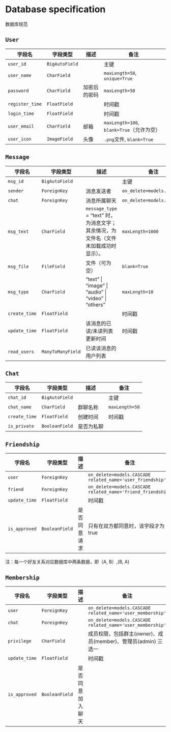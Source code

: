 # Database specification

数据库规范

## `User`

| 字段名             | 字段类型           | 描述     | 备注                                  |
|-----------------|----------------|--------|-------------------------------------|
| `user_id`       | `BigAutoField` |        | 主键                                  |
| `user_name`     | `CharField`    |        | `maxLength=50`, `unique=True`       |
| `password`      | `CharField`    | 加密后的密码 | `maxLength=50`                      |
| `register_time` | `FloatField`   |        | 时间戳                                 |
| `login_time`    | `FloatField`   |        | 时间戳                                 |
| `user_email`    | `CharField`    | 邮箱     | `maxLength=100`, `blank=True`（允许为空） |
| `user_icon`     | `ImageField`   | 头像     | `.png`文件, `blank=True`              |


## `Message`

| 字段名           | 字段类型              | 描述                                                      | 备注                         |
|---------------|-------------------|---------------------------------------------------------|----------------------------|
| `msg_id`      | `BigAutoField`    |                                                         | 主键                         |
| `sender`      | `ForeignKey`      | 消息发送者                                                   | `on_delete=models.CASCADE` |
| `chat`        | `ForeignKey`      | 消息所属聊天                                                  | `on_delete=models.CASCADE` |
| `msg_text`    | `CharField`       | `message_type`  = “text” 时，为消息文字；其余情况，为文件名（文件未加载成功时显示）。 | `maxLength=1000`           |
| `msg_file`    | `FileField`       | 文件（可为空）                                                 | `blank=True`               |
| `msg_type`    | `CharField`       | “text” \| “image” \| “audio” \| “video” \| “others”     | `maxLength=10`             |
| `create_time` | `FloatField`      |                                                         | 时间戳                        |
| `update_time` | `FloatField`      | 该消息的已读/未读列表更新时间                                         | 时间戳                        |
| `read_users`  | `ManyToManyField` | 已读该消息的用户列表                                              |                            |

## `Chat`

| 字段名           | 字段类型           | 描述    | 备注             |
|---------------|----------------|-------|----------------|
| `chat_id`     | `BigAutoField` |       | 主键             |
| `chat_name`   | `CharField`    | 群聊名称  | `maxLength=50` |
| `create_time` | `FloatField`   | 创建时间  | 时间戳            |
| `is_private`  | `BooleanField` | 是否为私聊 |                |


## `Friendship`

| 字段名           | 字段类型           | 描述     | 备注                                                                 |
|---------------|----------------|--------|--------------------------------------------------------------------|
| `user`        | `ForeignKey`   |        | `on_delete=models.CASCADE`<br />`related_name='user_friendship'`   |
| `friend`      | `ForeignKey`   |        | `on_delete=models.CASCADE`<br />`related_name='friend_friendship'` |
| `update_time` | `FloatField`   |        | 时间戳                                                                |
| `is_approved` | `BooleanField` | 是否同意请求 | 只有在双方都同意时，该字段才为true                                                |

注：每一个好友关系对应数据库中两条数据，即（A, B）,(B, A)

## `Membership`

| 字段名           | 字段类型           | 描述       | 备注                                                               |
|---------------|----------------|----------|------------------------------------------------------------------|
| `user`        | `ForeignKey`   |          | `on_delete=models.CASCADE`<br />`related_name='user_membership'` |
| `chat`        | `ForeignKey`   |          | `on_delete=models.CASCADE`<br />`related_name='user_membership'` |
| `privilege`   | `CharField`    |          | 成员权限，包括群主(owner)、成员(member)、管理员(admin) 三选一                       |
| `update_time` | `FloatField`   |          | 时间戳                                                              |
| `is_approved` | `BooleanField` | 是否同意加入聊天 |